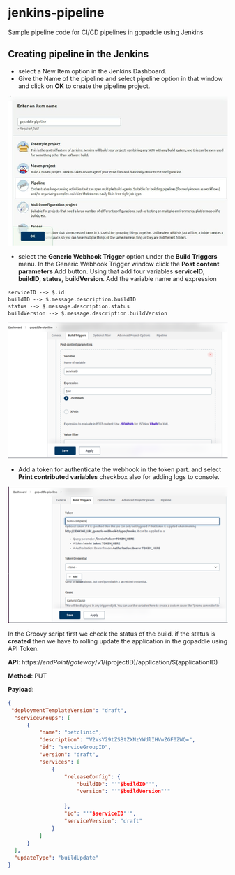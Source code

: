 # jenkins-pipeline
Sample pipeline code for CI/CD pipelines in gopaddle using Jenkins

## Creating pipeline in the Jenkins

- select a New Item option in the Jenkins Dashboard.
- Give the Name of the pipeline and select pipeline option in that window and click on **OK** to create the pipeline project.

![](/assets/images/pipeline-create.jpeg)

- select the **Generic Webhook Trigger** option under the **Build Triggers** menu. In the Generic Webhook Trigger window click the **Post content parameters** Add button. Using that add four variables **serviceID**, **buildID**, **status**, **buildVersion**. Add the variable name and expression
```
serviceID --> $.id 
buildID --> $.message.description.buildID 
status --> $.message.description.status
buildVersion --> $.message.description.buildVersion
```

![](/assets/images/buildtriggers-1~2.png)

- Add a token for authenticate the webhook in the token part. and select **Print contributed variables** checkbox also for adding logs to console.

![](/assets/images/buildtriggers-token-1~2.png)

In the Groovy script first we check the status of the build. if the status is **created** then we have to rolling update the application in the gopaddle using API Token.

 **API**:  https://$endPoint/gateway/v1/$(projectID)/application/$(applicationID)
  
  **Method**: PUT
  
  **Payload**: 
  
  ```json
{
   "deploymentTemplateVersion": "draft",
	"serviceGroups": [
		{
			"name": "petclinic",
			"description": "V2VsY29tZSBtZXNzYWdlIHVwZGF0ZWQ=",
			"id": "serviceGroupID",
			"version": "draft",
			"services": [
				{
					"releaseConfig": {
						"buildID": "'"$buildID"'",
						"version": "'"$buildVersion"'"
						
					},
					"id": "'"$serviceID"'",
					"serviceVersion": "draft"
				}
			]
		}
	],
	"updateType": "buildUpdate"
}
```





